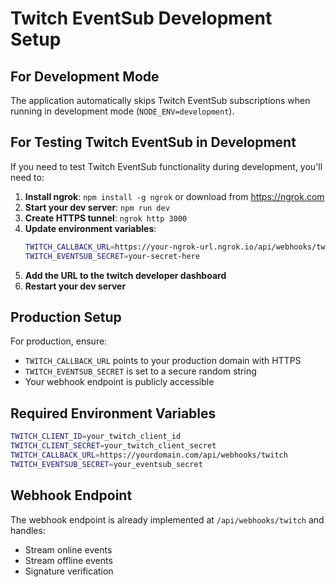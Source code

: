 # Twitch EventSub Development Setup

## For Development Mode
The application automatically skips Twitch EventSub subscriptions when running in development mode (`NODE_ENV=development`).

## For Testing Twitch EventSub in Development

If you need to test Twitch EventSub functionality during development, you'll need to:

1. **Install ngrok**: `npm install -g ngrok` or download from https://ngrok.com
2. **Start your dev server**: `npm run dev`
3. **Create HTTPS tunnel**: `ngrok http 3000`
4. **Update environment variables**:
   ```bash
   TWITCH_CALLBACK_URL=https://your-ngrok-url.ngrok.io/api/webhooks/twitch
   TWITCH_EVENTSUB_SECRET=your-secret-here
   ```
5. **Add the URL to the twitch developer dashboard**
6. **Restart your dev server**

## Production Setup

For production, ensure:
- `TWITCH_CALLBACK_URL` points to your production domain with HTTPS
- `TWITCH_EVENTSUB_SECRET` is set to a secure random string
- Your webhook endpoint is publicly accessible

## Required Environment Variables

```bash
TWITCH_CLIENT_ID=your_twitch_client_id
TWITCH_CLIENT_SECRET=your_twitch_client_secret
TWITCH_CALLBACK_URL=https://yourdomain.com/api/webhooks/twitch
TWITCH_EVENTSUB_SECRET=your_eventsub_secret
```

## Webhook Endpoint

The webhook endpoint is already implemented at `/api/webhooks/twitch` and handles:
- Stream online events
- Stream offline events
- Signature verification